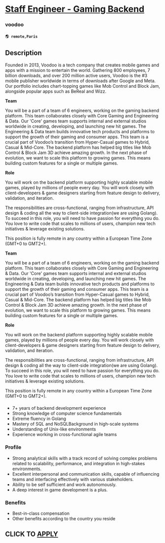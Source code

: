 # [Staff Engineer - Gaming Backend](https://www.remotewlb.com/apply/staff-engineer-gaming-backend-101528)  
### voodoo  
#### `🌎 remote,Paris`  

## Description

Founded in 2013, Voodoo is a tech company that creates mobile games and apps with a mission to entertain the world. Gathering 800 employees, 7 billion downloads, and over 200 million active users, Voodoo is the #3 mobile publisher worldwide in terms of downloads after Google and Meta. Our portfolio includes chart-topping games like Mob Control and Block Jam, alongside popular apps such as BeReal and Wizz.

  

 **Team**

  

You will be a part of a team of 6 engineers, working on the gaming backend platform. This team collaborates closely with Core Gaming and Engineering & Data. Our 'Core' games team supports internal and external studios worldwide in creating, developing, and launching new hit games. The Engineering & Data team builds innovative tech products and platforms to support the growth of their gaming and consumer apps. This team is a crucial part of Voodoo’s transition from Hyper-Casual games to Hybrid, Casual & Mid-Core. The backend platform has helped big titles like Mob Control & Block Jam 3D achieve amazing growth. In the next phase of evolution, we want to scale this platform to growing games. This means building custom features for a single or multiple games.

  

**Role**

You will work on the backend platform supporting highly scalable mobile games, played by millions of people every day. You will work closely with client-developers & game designers starting from feature design to delivery, validation, and iteration.

The responsibilities are cross-functional, ranging from infrastructure, API design & coding all the way to client-side integration(we are using Golang). To succeed in this role, you will need to have passion for everything you do. You love to write code that scales to millions of users, champion new tech initiatives & leverage existing solutions.

  

This position is fully remote in any country within a European Time Zone (GMT+0 to GMT2+).

  

 **Team**

  

You will be a part of a team of 6 engineers, working on the gaming backend platform. This team collaborates closely with Core Gaming and Engineering & Data. Our 'Core' games team supports internal and external studios worldwide in creating, developing, and launching new hit games. The Engineering & Data team builds innovative tech products and platforms to support the growth of their gaming and consumer apps. This team is a crucial part of Voodoo’s transition from Hyper-Casual games to Hybrid, Casual & Mid-Core. The backend platform has helped big titles like Mob Control & Block Jam 3D achieve amazing growth. In the next phase of evolution, we want to scale this platform to growing games. This means building custom features for a single or multiple games.

  

**Role**

You will work on the backend platform supporting highly scalable mobile games, played by millions of people every day. You will work closely with client-developers & game designers starting from feature design to delivery, validation, and iteration.

The responsibilities are cross-functional, ranging from infrastructure, API design & coding all the way to client-side integration(we are using Golang). To succeed in this role, you will need to have passion for everything you do. You love to write code that scales to millions of users, champion new tech initiatives & leverage existing solutions.

  

This position is fully remote in any country within a European Time Zone (GMT+0 to GMT2+).

  

###

* 7+ years of backend development experience
* Strong knowledge of computer science fundamentals
* Extreme fluency in Golang
* Mastery of SQL and NoSQLBackground in high-scale systems
* Understanding of Unix-like environments
* Experience working in cross-functional agile teams

  

### Profile

* Strong analytical skills with a track record of solving complex problems related to scalability, performance, and integration in high-stakes environments.
* Excellent interpersonal and communication skills, capable of influencing teams and interfacing effectively with various stakeholders.
* Ability to be self sufficient and work autonomously.
* A deep interest in game development is a plus.

  

### Benefits

* Best-in-class compensation
* Other benefits according to the country you reside

  

  
## CLICK TO [APPLY](https://www.remotewlb.com/apply/staff-engineer-gaming-backend-101528)

